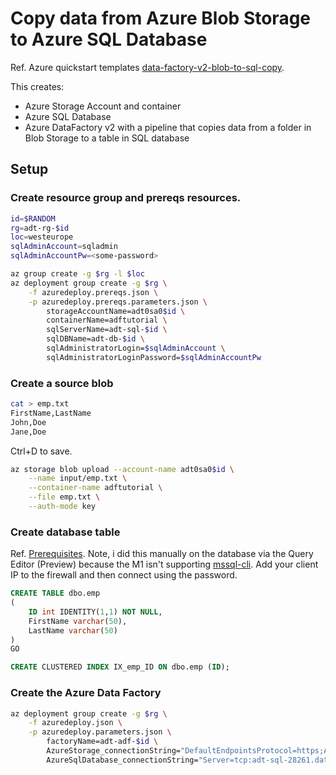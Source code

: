 # Copy data from Azure Blob Storage to Azure SQL Database

Ref. Azure quickstart templates [data-factory-v2-blob-to-sql-copy](https://github.com/Azure/azure-quickstart-templates/tree/master/quickstarts/microsoft.datafactory/data-factory-v2-blob-to-sql-copy).

This creates:

- Azure Storage Account and container
- Azure SQL Database
- Azure DataFactory v2 with a pipeline that copies data from a folder in Blob Storage to a table in SQL database

## Setup

### Create resource group and prereqs resources.

```sh
id=$RANDOM
rg=adt-rg-$id
loc=westeurope
sqlAdminAccount=sqladmin
sqlAdminAccountPw=<some-password>

az group create -g $rg -l $loc
az deployment group create -g $rg \
    -f azuredeploy.prereqs.json \
    -p azuredeploy.prereqs.parameters.json \
        storageAccountName=adt0sa0$id \
        containerName=adftutorial \
        sqlServerName=adt-sql-$id \
        sqlDBName=adt-db-$id \
        sqlAdministratorLogin=$sqlAdminAccount \
        sqlAdministratorLoginPassword=$sqlAdminAccountPw
```

### Create a source blob

```sh
cat > emp.txt
FirstName,LastName
John,Doe
Jane,Doe
```

Ctrl+D to save.

```sh
az storage blob upload --account-name adt0sa0$id \
    --name input/emp.txt \
    --container-name adftutorial \
    --file emp.txt \
    --auth-mode key
```

### Create database table

Ref. [Prerequisites](https://docs.microsoft.com/en-gb/azure/data-factory/tutorial-copy-data-portal#prerequisites). Note, i did this manually on the database via the Query Editor (Preview) because the M1 isn't supporting [mssql-cli](https://github.com/dbcli/mssql-cli/blob/master/doc/installation/macos.md#macos-installation). Add your client IP to the firewall and then connect using the password.

```sql
CREATE TABLE dbo.emp
(
    ID int IDENTITY(1,1) NOT NULL,
    FirstName varchar(50),
    LastName varchar(50)
)
GO

CREATE CLUSTERED INDEX IX_emp_ID ON dbo.emp (ID);
```

### Create the Azure Data Factory

```sh
az deployment group create -g $rg \
    -f azuredeploy.json \
    -p azuredeploy.parameters.json \
        factoryName=adt-adf-$id \
        AzureStorage_connectionString="DefaultEndpointsProtocol=https;AccountName=adt0sa028261;AccountKey=+BCWPMCHBxSAfTho4llVAAVisw968BpTGlTkejh5rni/xlx6QQPkKpPnkhYyTi8LCOiSS0mfoM9rZwOgjpRBKw==" \
        AzureSqlDatabase_connectionString="Server=tcp:adt-sql-28261.database.windows.net,1433;Initial Catalog=adt-db-28261;Persist Security Info=False;User ID=sqladmin;Password=sql@]m1nPas5w0rd;Encrypt=True;TrustServerCertificate=False;Connection Timeout=30;"
```
